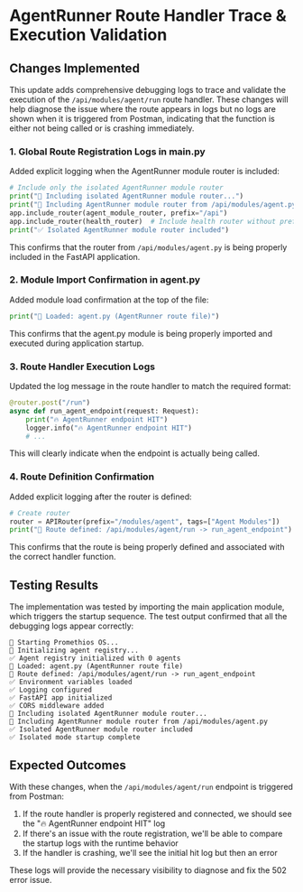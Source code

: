 # AgentRunner Route Handler Trace & Execution Validation

## Changes Implemented

This update adds comprehensive debugging logs to trace and validate the execution of the `/api/modules/agent/run` route handler. These changes will help diagnose the issue where the route appears in logs but no logs are shown when it is triggered from Postman, indicating that the function is either not being called or is crashing immediately.

### 1. Global Route Registration Logs in main.py

Added explicit logging when the AgentRunner module router is included:

```python
# Include only the isolated AgentRunner module router
print("🔄 Including isolated AgentRunner module router...")
print("📡 Including AgentRunner module router from /api/modules/agent.py")
app.include_router(agent_module_router, prefix="/api")
app.include_router(health_router)  # Include health router without prefix
print("✅ Isolated AgentRunner module router included")
```

This confirms that the router from `/api/modules/agent.py` is being properly included in the FastAPI application.

### 2. Module Import Confirmation in agent.py

Added module load confirmation at the top of the file:

```python
print("📁 Loaded: agent.py (AgentRunner route file)")
```

This confirms that the agent.py module is being properly imported and executed during application startup.

### 3. Route Handler Execution Logs

Updated the log message in the route handler to match the required format:

```python
@router.post("/run")
async def run_agent_endpoint(request: Request):
    print("🔥 AgentRunner endpoint HIT")
    logger.info("🔥 AgentRunner endpoint HIT")
    # ...
```

This will clearly indicate when the endpoint is actually being called.

### 4. Route Definition Confirmation

Added explicit logging after the router is defined:

```python
# Create router
router = APIRouter(prefix="/modules/agent", tags=["Agent Modules"])
print("🧠 Route defined: /api/modules/agent/run -> run_agent_endpoint")
```

This confirms that the route is being properly defined and associated with the correct handler function.

## Testing Results

The implementation was tested by importing the main application module, which triggers the startup sequence. The test output confirmed that all the debugging logs appear correctly:

```
🚀 Starting Promethios OS...
🔄 Initializing agent registry...
✅ Agent registry initialized with 0 agents
📁 Loaded: agent.py (AgentRunner route file)
🧠 Route defined: /api/modules/agent/run -> run_agent_endpoint
✅ Environment variables loaded
✅ Logging configured
✅ FastAPI app initialized
✅ CORS middleware added
🔄 Including isolated AgentRunner module router...
📡 Including AgentRunner module router from /api/modules/agent.py
✅ Isolated AgentRunner module router included
✅ Isolated mode startup complete
```

## Expected Outcomes

With these changes, when the `/api/modules/agent/run` endpoint is triggered from Postman:

1. If the route handler is properly registered and connected, we should see the "🔥 AgentRunner endpoint HIT" log
2. If there's an issue with the route registration, we'll be able to compare the startup logs with the runtime behavior
3. If the handler is crashing, we'll see the initial hit log but then an error

These logs will provide the necessary visibility to diagnose and fix the 502 error issue.
